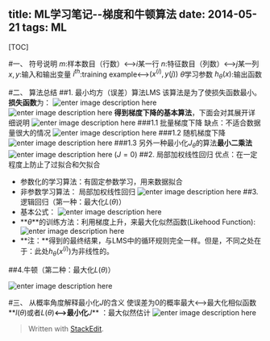 title: ML学习笔记--梯度和牛顿算法
date: 2014-05-21 
tags: ML
---

[TOC]
<!--more-->

#一、 符号说明
$m$:样本数目（行数）<-->$i$某一行
$n:$特征数目（列数）<-->$j$某一列
$x,y$:输入和输出变量
$i^{th}$:training example<-->$(x^{(i)}, y{(j)})$
$\theta$学习参数
$h_{\theta}(x)$:输出函数



#二、 算法总结
##1. 最小均方（误差）算法LMS
该算法是为了使损失函数最小。**损失函数**为：
![enter image description here][1]
![enter image description here][2]
**得到梯度下降的基本算法**，下面会对其展开详细说明
![enter image description here][3]
###1.1 批量梯度下降
缺点：不适合数据量很大的情况
![enter image description here][4]
###1.2 随机梯度下降
![enter image description here][5]
###1.3 另外一种最小化$J_{\theta}$的算法**最小二乘法**
![enter image description here][6] $(J=0)$
##2. 局部加权线性回归
优点：在一定程度上防止了过拟合和欠拟合

* 参数化的学习算法：有固定参数学习，用来数据拟合
* 非参数学习算法： 局部加权线性回归
![enter image description here][7]
##3.逻辑回归（第一种：最大化$L(\theta)$）
* 基本公式：
![enter image description here][8]
* **$\theta$**的训练方法：利用梯度上升，来最大化似然函数(Likehood Function):
![enter image description here][9]
* **注：**得到的最终结果，与LMS中的循环规则完全一样。但是，不同之处在于：此处$h_{\theta}(x^{(i)})$为非线性的。

##4.牛顿（第二种：最大化$L(\theta)$）













![enter image description here][10]



#三、 从概率角度解释最小化$J$的含义
使误差为0的概率最大<-->最大化相似函数**$l(\theta)$或者$L(\theta)$**<-->最小化**$J$** ：最大似然估计
![enter image description here][11]






> Written with [StackEdit](https://stackedit.io/).


  [1]: https://lh6.googleusercontent.com/-ol10ZJK9cPo/U3t1OIb2MCI/AAAAAAAAAOw/LNjQEVvwcsg/s0/cost+function.jpg "cost function.jpg"
  [2]: https://lh3.googleusercontent.com/-4mWbVm1nT1c/U3wENr2EzmI/AAAAAAAAARc/oXMSN244R0Q/s0/hx.jpg "hx.jpg"
  [3]: https://lh6.googleusercontent.com/-yKTMmTUpAF0/U3t2oP6iCrI/AAAAAAAAAPE/Zo5gG0WfJmM/s0/gradient+descent.jpg "gradient descent.jpg"
  [4]: https://lh5.googleusercontent.com/-CQbW2GrkIPs/U3t23xymGBI/AAAAAAAAAPQ/slVUqCcAQdY/s0/batch.jpg "batch.jpg"
  [5]: https://lh4.googleusercontent.com/-eG2nD3WCY50/U3t3Lm22MMI/AAAAAAAAAPc/1Bl4lcqqvwI/s0/stochastic+gradient+descent.jpg "stochastic gradient descent.jpg"
  [6]: https://lh5.googleusercontent.com/-W1kHzCe7eLI/U3t4HBY1RrI/AAAAAAAAAPw/YgOyhxwX5aA/s0/Least+squares+revisited.jpg "Least squares revisited.jpg"
  [7]: https://lh6.googleusercontent.com/-jnTUq0qekYE/U3t7j27beSI/AAAAAAAAAQc/cWQi353jmzk/s0/Locally+weighted+linear+regression.jpg "Locally weighted linear regression.jpg"
  [8]: https://lh4.googleusercontent.com/-KWT4CR3C4Vs/U3t8K_dBSXI/AAAAAAAAAQo/NqpWlHf1Fm0/s0/logistic+function.jpg "logistic function.jpg"
  [9]: https://lh5.googleusercontent.com/-UUaGwVVAbjQ/U3wEuS9XJmI/AAAAAAAAARo/O_TDqJHv3So/s0/logistic+function2.jpg "logistic function2.jpg"
  [10]: https://lh5.googleusercontent.com/-fFqF7wklLcQ/U3wJKyGh3PI/AAAAAAAAAR0/O9fF82XRmFM/s0/%E7%89%9B%E9%A1%BF%E6%96%B9%E6%B3%95.jpg "牛顿方法.jpg"
  [11]: https://lh3.googleusercontent.com/-TP7AitLa8bg/U3t5mi8JLqI/AAAAAAAAAQM/3zIC3IrN04s/s0/likelihood.jpg "likelihood.jpg"